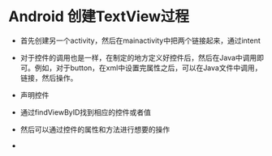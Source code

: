 # Android 创建TextView过程

- 首先创建另一个activity，然后在mainactivity中把两个链接起来，通过intent
- 对于控件的调用也是一样，在制定的地方定义好控件后，然后在Java中调用即可。例如，对于button，在xml中设置完属性之后，可以在Java文件中调用，链接，然后操作。



- 声明控件
- 通过findViewByID找到相应的控件或者值
- 然后可以通过控件的属性和方法进行想要的操作
- 
